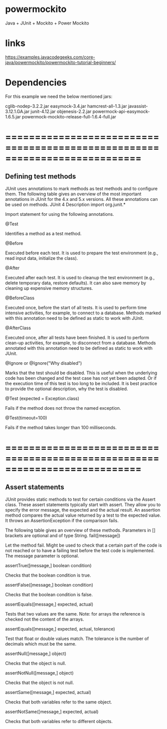 # powermockito
Java + JUnit + Mockito + Power Mockito

# links
https://examples.javacodegeeks.com/core-java/powermockito/powermockito-tutorial-beginners/

# Dependencies
For this example we need the below mentioned jars:

cglib-nodep-3.2.2.jar
easymock-3.4.jar
hamcrest-all-1.3.jar
javassist-3.12.1.GA.jar
junit-4.12.jar
objenesis-2.2.jar
powermock-api-easymock-1.6.5.jar
powermock-mockito-release-full-1.6.4-full.jar

# ===========================================================================
## Defining test methods
JUnit uses annotations to mark methods as test methods and to configure them. The following table gives an overview of the most important annotations in JUnit for the 4.x and 5.x versions. All these annotations can be used on methods.
JUnit 4	Description
import org.junit.*

Import statement for using the following annotations.

@Test

Identifies a method as a test method.

@Before

Executed before each test. It is used to prepare the test environment (e.g., read input data, initialize the class).

@After

Executed after each test. It is used to cleanup the test environment (e.g., delete temporary data, restore defaults). It can also save memory by cleaning up expensive memory structures.

@BeforeClass

Executed once, before the start of all tests. It is used to perform time intensive activities, for example, to connect to a database. Methods marked with this annotation need to be defined as static to work with JUnit.

@AfterClass

Executed once, after all tests have been finished. It is used to perform clean-up activities, for example, to disconnect from a database. Methods annotated with this annotation need to be defined as static to work with JUnit.

@Ignore or @Ignore("Why disabled")

Marks that the test should be disabled. This is useful when the underlying code has been changed and the test case has not yet been adapted. Or if the execution time of this test is too long to be included. It is best practice to provide the optional description, why the test is disabled.

@Test (expected = Exception.class)

Fails if the method does not throw the named exception.

@Test(timeout=100)

Fails if the method takes longer than 100 milliseconds.
# ===========================================================================
## Assert statements
JUnit provides static methods to test for certain conditions via the Assert class. These assert statements typically start with assert. They allow you to specify the error message, the expected and the actual result. An assertion method compares the actual value returned by a test to the expected value. It throws an AssertionException if the comparison fails.

The following table gives an overview of these methods. Parameters in [] brackets are optional and of type String.
fail([message])

Let the method fail. Might be used to check that a certain part of the code is not reached or to have a failing test before the test code is implemented. The message parameter is optional.

assertTrue([message,] boolean condition)

Checks that the boolean condition is true.

assertFalse([message,] boolean condition)

Checks that the boolean condition is false.

assertEquals([message,] expected, actual)

Tests that two values are the same. Note: for arrays the reference is checked not the content of the arrays.

assertEquals([message,] expected, actual, tolerance)

Test that float or double values match. The tolerance is the number of decimals which must be the same.

assertNull([message,] object)

Checks that the object is null.

assertNotNull([message,] object)

Checks that the object is not null.

assertSame([message,] expected, actual)

Checks that both variables refer to the same object.

assertNotSame([message,] expected, actual)

Checks that both variables refer to different objects.
